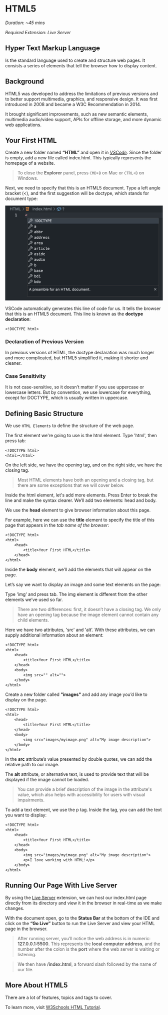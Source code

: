 # HTML5

_Duration: ~45 mins_

_Required Extension: Live Server_

## Hyper Text Markup Language

Is the standard language used to create and structure web pages. It consists a series of elements that tell the browser how to display content.

## Background

HTML5 was developed to address the limitations of previous versions and to better support multimedia, graphics, and responsive design. It was first introduced in 2008 and became a W3C Recommendation in 2014.

It brought significant improvements, such as new semantic elements, multimedia audio/video support, APIs for offline storage, and more dynamic web applications.

## Your First HTML

Create a new folder named **“HTML”** and open it in [_VSCode_](https://code.visualstudio.com/). Since the folder is empty, add a new file called index.html. This typically represents the homepage of a website.

> To close the **Explorer** panel, press `CMD+B` on Mac or `CTRL+B` on Windows.

Next, we need to specify that this is an HTML5 document. Type a left angle bracket (<), and the first suggestion will be doctype, which stands for document type:

![html-declaration-intellisense](images/html-declaration-intellisense.png)

VSCode automatically generates this line of code for us. It tells the browser that this is an HTML5 document. This line is known as the **doctype declaration**:

```
<!DOCTYPE html>
```

### Declaration of Previous Version

In previous versions of HTML, the doctype declaration was much longer and more complicated, but HTML5 simplified it, making it shorter and cleaner.

### Case Sensitivity

It is not case-sensitive, so it doesn’t matter if you use uppercase or lowercase letters. But by convention, we use lowercase for everything, except for DOCTYPE, which is usually written in uppercase.

## Defining Basic Structure

We use `HTML Elements` to define the structure of the web page.

The first element we're going to use is the html element. Type 'html', then press tab:

```
<!DOCTYPE html>
<html></html>
```

On the left side, we have the opening tag, and on the right side, we have the closing tag.

> Most HTML elements have both an opening and a closing tag, but there are some exceptions that we will cover below.

Inside the html element, let's add more elements. Press Enter to break the line and make the syntax clearer. We’ll add two elements: head and body.

We use the **head** element to give browser information about this page.

For example, here we can use the **title** element to specify the title of this page that appears in the _tab name of the browser_:

```
<!DOCTYPE html>
<html>
    <head>
        <title>Your First HTML</title>
    </head>
</html>
```

Inside the **body** element, we’ll add the elements that will appear on the page.

Let’s say we want to display an image and some text elements on the page:

Type 'img' and press tab. The img element is different from the other elements we’ve used so far.

> There are two differences: first, it doesn’t have a closing tag. We only have an opening tag because the image element cannot contain any child elements.

Here we have two attributes, 'src' and 'alt'. With these attributes, we can supply additional information about an element:

```
<!DOCTYPE html>
<html>
    <head>
        <title>Your First HTML</title>
    </head>
    <body>
        <img src="" alt="">
    </body>
</html>
```

Create a new folder called **"images"** and add any image you’d like to display on the page.

```
<!DOCTYPE html>
<html>
    <head>
        <title>Your First HTML</title>
    </head>
    <body>
        <img src="images/myimage.png" alt="My image description">
    </body>
</html>
```

In the **src** attribute’s value presented by double quotes, we can add the relative path to our image.

The **alt** attribute, or alternative text, is used to provide text that will be displayed if the image cannot be loaded.

> You can provide a brief description of the image in the attribute's value, which also helps with accessibility for users with visual impairments.

To add a text element, we use the p tag. Inside the tag, you can add the text you want to display:

```
<!DOCTYPE html>
<html>
    <head>
        <title>Your First HTML</title>
    </head>
    <body>
        <img src="images/myimage.png" alt="My image description">
        <p>I love working with HTML!</p>
    </body>
</html>
```

## Running Our Page With Live Server

By using the [Live Server](https://marketplace.visualstudio.com/items?itemName=ritwickdey.LiveServer) extension, we can host our index.html page directly from its directory and view it in the browser in real-time as we make changes.

With the document open, go to the **Status Bar** at the bottom of the IDE and click on the **“Go Live”** button to run the Live Server and view your HTML page in the browser.

> After running server, you’ll notice the web address is in numeric: **127.0.0.1:5500**. This represents the **local computer address**, and the number after the colon is the **port** where the web server is waiting or listening.

> We then have **/index.html**, a forward slash followed by the name of our file.

## More About HTML5

There are a lot of features, topics and tags to cover.

To learn more, visit [W3Schools HTML Tutorial](https://www.w3schools.com/Html/).
